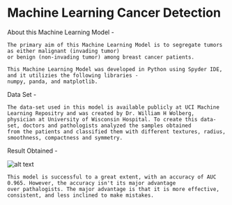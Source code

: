 # Machine Learning Cancer Detection
About this Machine Learning Model -

```
The primary aim of this Machine Learning Model is to segregate tumors as either malignant (invading tumor)
or benign (non-invading tumor) among breast cancer patients.

This Machine Learning Model was developed in Python using Spyder IDE, and it utilizies the following libraries - 
numpy, panda, and matplotlib.
```
Data Set -
```
The data-set used in this model is available publicly at UCI Machine Learning Repositry and was created by Dr. William H Wolberg, 
physician at University of Wisconsin Hospital. To create this data-set, doctors and pathologists analyzed the samples obtained 
from the patients and classified them with different textures, radius, smoothness, compactness and symmetry.
```
Result Obtained -

![alt text](https://i.ibb.co/LvyTsd1/result-obtained.png)

```
This model is successful to a great extent, with an accuracy of AUC 0.965. However, the accuracy isn't its major advantage
over pathalogists. The major advantage is that it is more effective, consistent, and less inclined to make mistakes.
```
